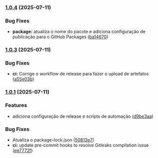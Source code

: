 ### [1.0.4](https://github.com/nataliagranato/terragrunt-mcp-server/compare/v1.0.3...v1.0.4) (2025-07-11)


### Bug Fixes

* **package:** atualiza o nome do pacote e adiciona configuração de publicação para o GitHub Packages ([ba14670](https://github.com/nataliagranato/terragrunt-mcp-server/commit/ba146707e4b01301713bdec41c254f9da3f3fd0f))

### [1.0.3](https://github.com/nataliagranato/terragrunt-mcp-server/compare/v1.0.2...v1.0.3) (2025-07-11)


### Bug Fixes

* **ci:** Corrige o workflow de release para fazer o upload de artefatos ([a55e03b](https://github.com/nataliagranato/terragrunt-mcp-server/commit/a55e03b1db56338bd91334523ecbbf25883b779f))

### [1.0.1](https://github.com/nataliagranato/terragrunt-mcp-server/compare/v1.0.0...v1.0.1) (2025-07-11)


### Features

* adiciona configuração de release e scripts de automação ([d9be3aa](https://github.com/nataliagranato/terragrunt-mcp-server/commit/d9be3aac6dae5250a13ccdef93213400b13d0532))


### Bug Fixes

* Atualiza o package-lock.json ([50813e7](https://github.com/nataliagranato/terragrunt-mcp-server/commit/50813e711f92492e3b6254a0169e0a73b7fa063e))
* **ci:** update pre-commit hooks to resolve Gitleaks compilation issue ([ee7772f](https://github.com/nataliagranato/terragrunt-mcp-server/commit/ee7772f3b3b6037f42f35da38cf158de6586f671))


